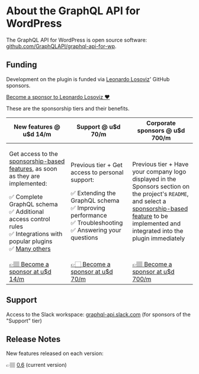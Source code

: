 # About the GraphQL API for WordPress

The GraphQL API for WordPress is open source software: [github.com/GraphQLAPI/graphql-api-for-wp](https://github.com/GraphQLAPI/graphql-api-for-wp/).

## Funding

Development on the plugin is funded via [Leonardo Losoviz](https://leoloso.com)' GitHub sponsors.

<a class="button button-secondary button-hero" href="https://github.com/sponsors/leoloso/">Become a sponsor to Leonardo Losoviz ❤️</a>

These are the sponsorship tiers and their benefits.

<table class="wp-list-table widefat striped">
<thead>
<tr>
<th width="33%"><strong>New features @ u$d 14/m</strong></th>
<th width="33%"><strong>Support @ u$d 70/m</strong></th>
<th width="34%"><strong>Corporate sponsors @ u$d 700/m</strong></th>
</tr>
</thead>
<tbody>
<tr>
<td>
<p>
Get access to the <a href="https://github.com/GraphQLAPI/graphql-api-for-wp/projects/2">sponsorship-based features</a>, as soon as they are implemented:
</p>
<p>
✅ Complete GraphQL schema<br/>
✅ Additional access control rules<br/>
✅ Integrations with popular plugins<br/>
✅ <a href="https://github.com/GraphQLAPI/graphql-api-for-wp/projects/2">Many others</a>
</p>

</td><td>

<p>
Previous tier + Get access to personal support:
</p>
<p>
✅ Extending the GraphQL schema<br/>
✅ Improving performance<br/>
✅ Troubleshooting<br/>
✅ Answering your questions
</p>

</td><td>

<p>
Previous tier + Have your company logo displayed in the Sponsors section on the project's <code>README</code>, and select a <a href="https://github.com/GraphQLAPI/graphql-api-for-wp/projects/2">sponsorship-based feature</a> to be implemented and integrated into the plugin immediately
</p>

</td>
</tr>
<tr>

<td><a class="button button-secondary" href="https://github.com/sponsors/leoloso/sponsorships?sponsor=leoloso&tier_id=41767&preview=false">👉🏽 Become a sponsor at u$d 14/m</a></td>
<td><a class="button button-primary" href="https://github.com/sponsors/leoloso/sponsorships?sponsor=leoloso&tier_id=41769&preview=false">👉🏻 Become a sponsor at u$d 70/m</a></td>
<td><a class="button button-secondary" href="https://github.com/sponsors/leoloso/sponsorships?sponsor=leoloso&tier_id=41770&preview=false">👉🏽 Become a sponsor at u$d 700/m</a></td>

</tr>
</tbody>
</table>

<!-- ![Leonardo Losoviz and wife](../images/jun-e-leo.jpg)<br/>_Leonardo Losoviz and wife_ -->

## Support

Access to the Slack workspace: [graphql-api.slack.com](https://graphql-api.slack.com) (for sponsors of the "Support" tier) 

## Release Notes

New features released on each version:

👉🏽 [0.6](release-notes/0.6.md) (current version)

